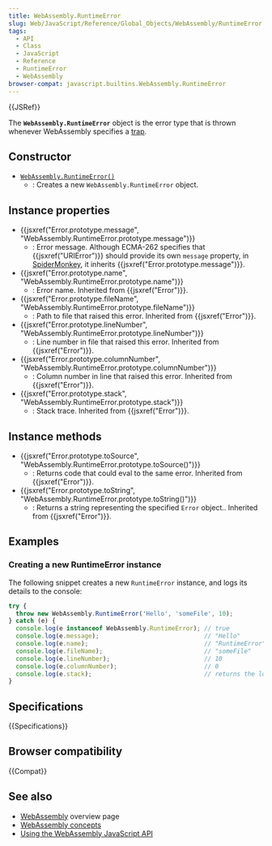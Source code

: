 ```yaml
---
title: WebAssembly.RuntimeError
slug: Web/JavaScript/Reference/Global_Objects/WebAssembly/RuntimeError
tags:
  - API
  - Class
  - JavaScript
  - Reference
  - RuntimeError
  - WebAssembly
browser-compat: javascript.builtins.WebAssembly.RuntimeError
---
```

{{JSRef}}

The **`WebAssembly.RuntimeError`** object is the error type that is thrown
whenever WebAssembly specifies a
[trap](https://webassembly.org/docs/semantics/#traps).

## Constructor

- [`WebAssembly.RuntimeError()`](/en-US/docs/Web/JavaScript/Reference/Global_Objects/WebAssembly/RuntimeError/RuntimeError)
  - : Creates a new `WebAssembly.RuntimeError` object.

## Instance properties

- {{jsxref("Error.prototype.message", "WebAssembly.RuntimeError.prototype.message")}}
  - : Error message. Although ECMA-262 specifies that
    {{jsxref("URIError")}} should provide its own `message` property, in
    [SpiderMonkey](/en-US/docs/Mozilla/Projects/SpiderMonkey), it inherits
    {{jsxref("Error.prototype.message")}}.
- {{jsxref("Error.prototype.name", "WebAssembly.RuntimeError.prototype.name")}}
  - : Error name. Inherited from {{jsxref("Error")}}.
- {{jsxref("Error.prototype.fileName", "WebAssembly.RuntimeError.prototype.fileName")}}
  - : Path to file that raised this error. Inherited from
    {{jsxref("Error")}}.
- {{jsxref("Error.prototype.lineNumber", "WebAssembly.RuntimeError.prototype.lineNumber")}}
  - : Line number in file that raised this error. Inherited from
    {{jsxref("Error")}}.
- {{jsxref("Error.prototype.columnNumber", "WebAssembly.RuntimeError.prototype.columnNumber")}}
  - : Column number in line that raised this error. Inherited from
    {{jsxref("Error")}}.
- {{jsxref("Error.prototype.stack", "WebAssembly.RuntimeError.prototype.stack")}}
  - : Stack trace. Inherited from {{jsxref("Error")}}.

## Instance methods

- {{jsxref("Error.prototype.toSource", "WebAssembly.RuntimeError.prototype.toSource()")}}
  - : Returns code that could eval to the same error. Inherited from
    {{jsxref("Error")}}.
- {{jsxref("Error.prototype.toString", "WebAssembly.RuntimeError.prototype.toString()")}}
  - : Returns a string representing the specified `Error` object.. Inherited
    from {{jsxref("Error")}}.

## Examples

### Creating a new RuntimeError instance

The following snippet creates a new `RuntimeError` instance, and logs its
details to the console:

```js
try {
  throw new WebAssembly.RuntimeError('Hello', 'someFile', 10);
} catch (e) {
  console.log(e instanceof WebAssembly.RuntimeError); // true
  console.log(e.message);                             // "Hello"
  console.log(e.name);                                // "RuntimeError"
  console.log(e.fileName);                            // "someFile"
  console.log(e.lineNumber);                          // 10
  console.log(e.columnNumber);                        // 0
  console.log(e.stack);                               // returns the location where the code was run
}
```

## Specifications

{{Specifications}}

## Browser compatibility

{{Compat}}

## See also

- [WebAssembly](/en-US/docs/WebAssembly) overview page
- [WebAssembly concepts](/en-US/docs/WebAssembly/Concepts)
- [Using the WebAssembly JavaScript API](/en-US/docs/WebAssembly/Using_the_JavaScript_API)
